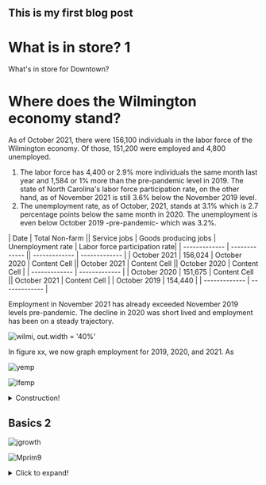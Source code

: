 ## This is my first blog post
<h1>What is in store? 1</h1>
What's in store for Downtown?

# Where does the Wilmington economy stand? 
As of October 2021, there were 156,100 individuals in the labor force of the Wilmington economy. Of those, 151,200 were employed and 4,800 unemployed. 


1. The labor force has 4,400 or 2.9% more individuals the same month last year and 1,584 or 1% more than the pre-pandemic level in 2019. The state of North Carolina's labor force participation rate, on the other hand, as of November 2021 is still 3.6% below the November 2019 level.
2. The unemployment rate, as of October, 2021, stands at 3.1% which is 2.7 percentage points below the same month in 2020. The unemployment is even below October 2019 -pre-pandemic- which was 3.2%. 

 | Date  | Total Non-farm || Service jobs  | Goods producing jobs | Unemployment rate | Labor force participation rate|
| ------------- | ------------- || ------------- | ------------- |
| October 2021  | 156,024 | October 2020  | Content Cell  || October 2021  | Content Cell  || October 2020  | Content Cell  |
| ------------- | ------------- |
| October 2020  | 151,675  | Content Cell  || October 2021  | Content Cell  |
| October 2019  | 154,440  |
| ------------- | ------------- |


Employment in November 2021 has already exceeded November 2019 levels pre-pandemic. The decline in 2020 was short lived and employment has been on a steady trajectory. 

![wilmi, out.width = '40%'](https://user-images.githubusercontent.com/94587267/146865971-33df220f-98d2-4b66-9443-31a4c69beffd.png)

In figure xx, we now graph employment for 2019, 2020, and 2021. As 

![yemp](https://user-images.githubusercontent.com/94587267/147981196-5c62eb9e-9f0d-4879-ae5d-7d665c11d83d.png)

![lfemp](https://user-images.githubusercontent.com/94587267/147981227-f8625d2d-975e-4780-8b50-460d7baa6d17.png)


<details>
 
 <summary>Construction!</summary>
 
 ![Mprim9](https://user-images.githubusercontent.com/94587267/144357623-31c34304-3820-43cd-b70d-093090895e78.png)

   
</details>

<h2>Basics 2</h2>

![jgrowth](https://user-images.githubusercontent.com/94587267/147989633-e8776130-c47a-4803-8a94-b97c566d35b3.png)

 
![Mprim9](https://user-images.githubusercontent.com/94587267/144357623-31c34304-3820-43cd-b70d-093090895e78.png)

<details>
  <summary>Click to expand!</summary>
  
  ## Heading
  1. A numbered
  2. list
     * With some
     * Sub bullets
 ![Mprim9](https://user-images.githubusercontent.com/94587267/144357623-31c34304-3820-43cd-b70d-093090895e78.png)

</details>
